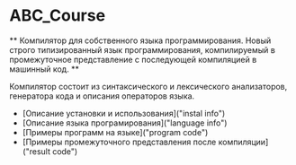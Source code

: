 # ABC_Course
** Компилятор для собственного языка программирования. Новый строго типизированный язык программирования, компилируемый
в промежуточное представление с последующей компиляцией в машинный код. **

Компилятор состоит из синтаксического и лексического анализаторов, генератора кода и описания операторов языка.

* [Описание установки и использования]("instal info")
* [Описание языка програмирования]("language info")
* [Примеры программ на языке]("program code")
* [Примеры промежуточного представления после компиляции]("result code")

